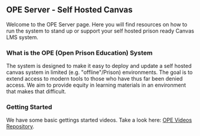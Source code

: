 ## OPE Server - Self Hosted Canvas

Welcome to the OPE Server page. Here you will find resources on how to run the system to stand up or support your self hosted prison ready Canvas LMS system.

### What is the OPE (Open Prison Education) System

The system is designed to make it easy to deploy and update a self hosted canvas system in limited (e.g. "offline"/Prison) environments. The goal is to extend access to modern tools to those who have thus far been denied access. We aim to provide equity in learning materials in an environment that makes that difficult.

### Getting Started

We have some basic gettings started videos. Take a look here: [OPE Videos Repository](https://github.com/operepo/ope_vids).

